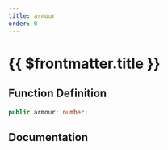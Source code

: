 ```yaml
---
title: armour
order: 0
---
```


# {{ $frontmatter.title }}

## Function Definition

```ts
public armour: number;
```

## Documentation

<!--@include: ./parts/armour.md-->
